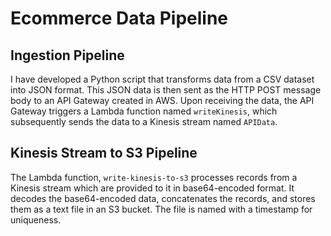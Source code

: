 # Ecommerce Data Pipeline

## Ingestion Pipeline

I have developed a Python script that transforms data from a CSV dataset into JSON format. This JSON data is then sent as the HTTP POST message body to an API Gateway created in AWS. Upon receiving the data, the API Gateway triggers a Lambda function named `writeKinesis`, which subsequently sends the data to a Kinesis stream named `APIData`.

## Kinesis Stream to S3 Pipeline

The Lambda function, `write-kinesis-to-s3` processes records from a Kinesis stream which are provided to it in base64-encoded format. It decodes the base64-encoded data, concatenates the records, and stores them as a text file in an S3 bucket. The file is named with a timestamp for uniqueness.

